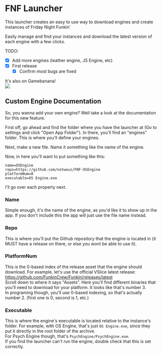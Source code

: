 # FNF Launcher
This launcher creates an easy to use way to download engines and create instances of Friday Night Funkin'

Easily manage and find your instances and download the latest version of each engine with a few clicks.

TODO:  
- [x] Add more engines (leather engine, JS Engine, etc)  
- [x] First release
	- [x] Confirm most bugs are fixed

It's also on Gamebanana!  
[![](https://gamebanana.com/tools/embeddables/19676?type=large)](https://gamebanana.com/tools/19676)

## Custom Engine Documentation
So, you wanna add your own engine? Well take a look at the documentation for this new feature.  

First off, go ahead and find the folder where you have the launcher at (Go to settings and click "Open App Folder"). In there, you'll find an "engines" folder. This is where you'll define your engines.  

Next, make a new file. Name it something like the name of the engine.  

Now, in here you'll want to put something like this:  
```
name=OSEngine
repo=https://github.com/notweuz/FNF-OSEngine
platformNum=0
executable=OS Engine.exe
```
I'll go over each property next.

### Name
Simple enough, it's the name of the engine, as you'd like it to show up in the app. If you don't include this the app will just use the file name instead.

### Repo
This is where you'll put the Github repository that the engine is located in (it MUST have a release on there, or else you wont be able to use it).

### PlatformNum
This is the 0-based index of the release asset that the engine should download. For example, let's use the official VSlice latest release: https://github.com/FunkinCrew/Funkin/releases/latest  
Scroll down to where it says "Assets". Here you'll find different binaries that you'll need to download for your platform. It looks like that's number 3.  
In programing though, you'll use 0-based indexing, so that's actually number 2. (first one is 0, second is 1, etc.)

### Executable
This is where the engine's executable is located relative to the instance's folder. For example, with OS Engine, that's just `OS Engine.exe`, since they put it directly in the root folder of the archive.  
For Psych Engine though, that's `PsychEngine/PsychEngine.exe`.  
If you find the launcher can't run the engine, double check that this is set correctly.